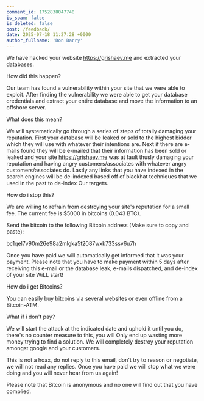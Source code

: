 ```yaml
---
comment_id: 1752838047740
is_spam: false
is_deleted: false
post: /feedback/
date: 2025-07-18 11:27:28 +0000
author_fullname: 'Don Barry'
---
```


We have hacked your website https://grishaev.me and extracted your databases.

How did this happen?

Our team has found a vulnerability within your site that we were able to exploit. After finding the vulnerability we were able to get your database credentials and extract your entire database and move the information to an offshore server.

What does this mean?

We will systematically go through a series of steps of totally damaging your reputation. First your database will be leaked or sold to the highest bidder which they will use with whatever their intentions are. Next if there are e-mails found they will be e-mailed that their information has been sold or leaked and your site https://grishaev.me was at fault thusly damaging your reputation and having angry customers/associates with whatever angry customers/associates do. Lastly any links that you have indexed in the search engines will be de-indexed based off of blackhat techniques that we used in the past to de-index Our targets.

How do i stop this?

We are willing to refrain from destroying your site's reputation for a small fee. The current fee is $5000 in bitcoins (0.043 BTC).

Send the bitcoin to the following Bitcoin address (Make sure to copy and paste):

 bc1qel7v90m26e98a2mlgka5t2087wxk733ssv6u7h 

Once you have paid we will automatically get informed that it was your payment. Please note that you have to make payment within 5 days after receiving this e-mail or the database leak, e-mails dispatched, and de-index of your site WiLL start!

How do i get Bitcoins?

You can easily buy bitcoins via several websites or even offline from a Bitcoin-ATM.

What if i don't pay?

We will start the attack at the indicated date and uphold it until you do, there's no counter measure to this, you will Only end up wasting more money trying to find a solution. We will completely destroy your reputation amongst google and your customers.

This is not a hoax, do not reply to this email, don't try to reason or negotiate, we will not read any replies. Once you have paid we will stop what we were doing and you will never hear from us again!

Please note that Bitcoin is anonymous and no one will find out that you have complied.
